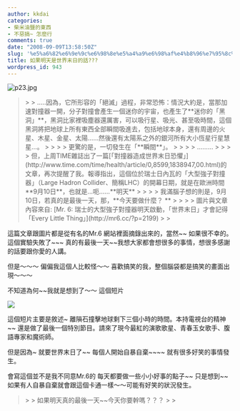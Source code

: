 ```yaml
---
author: kkdai
categories:
- 柴米油鹽的東西
- 不惡搞~ 怎麼行
comments: true
date: "2008-09-09T13:58:50Z"
slug: '%e5%a6%82%e6%9e%9c%e6%98%8e%e5%a4%a9%e6%98%af%e4%b8%96%e7%95%8c%e6%9c%ab%e6%97%a5%e7%9a%84%e8%a9%b1'
title: 如果明天是世界末日的話???
wordpress_id: 943
---
```


![p23.jpg](http://farm4.static.flickr.com/3255/2841590259_479799f632.jpg)

 

<blockquote>  
> 
> .....因為，它所形容的「絕滅」過程，非常恐怖：情況大約是，當那加速對撞器一開，分子對撞會產生一個迷你的宇宙，也產生了**迷你的「黑洞」**，黑洞比家裡吸塵器還厲害，可以吸行星、吸光、甚至吸時間，這個黑洞將把地球上所有東西全部瞬間吸進去，包括地球本身，還有周邊的火星、木星、金星、太陽……然後還有太陽系之外的銀河所有大小恆星行星慧星…。
> 
>    
> 
> 更驚的是，一切發生在「**瞬間**」。
> 
>    
> 
> .........
> 
>    
> 
> 但，上周TIME雜誌出了一篇[「對撞器造成世界末日恐懼」](http://www.time.com/time/health/article/0,8599,1838947,00.html)的文章，再次提醒了我。報導指出，這個位於瑞士日內瓦的「大型強子對撞器」（Large Hadron Collider、簡稱LHC）的開幕日期，就是在歐洲時間**9月10日**，也就是…呃……**明天**
> 
>    
> 
> 我滿腦子想的則是，9月10日，若真的是最後一天，那，**今天要做什麼？          
**
> 
>    
> 
> 圖片與文章內容來自: [Mr. 6: 瑞士的大型強子對撞器明天啟動，「世界末日」才會記得「Every Little Thing」](http://mr6.cc/?p=2199)
> 
> </blockquote>

 

這篇文章跟圖片都是從有名的Mr.6 網站裡面摘錄出來的，當然~~ 如果很不幸的。 這個實驗失敗了~~~ 真的有最後一天~~我想大家都會想很多的事情，想很多感謝的話要跟你愛的人講。 

 

但是～～～ 偏偏我這個人比較怪～～ 喜歡搞笑的我，整個腦袋都是搞笑的畫面出現～～～ 

 

不知道為何~~我就是想到了～～ 這個短片

 

 

[![](http://www.evanlin.com/wp/wp-content/uploads/2008/09/video2530ea051ffa.jpg)](http://www.youtube.com/watch?v=ICJpg5X4HO0)

 

 

這個短片主要是敘述~ 離隕石撞擊地球剩下三個小時的時間。本持電視台的精神~~ 還是做了最後一個特別節目。請來了現今最紅的演歌歌星、青春玉女歌手、腹語專家和魔術師。

 

但是因為~ 就要世界末日了~~ 每個人開始自暴自棄~~~~ 就有很多好笑的事情發生。

 

 

會寫這個並不是我不同意Mr.6的 每天都要做一些小小好事的點子~~ 只是想到~~如果有人自暴自棄就會跟這個卡通一樣～～可能有好笑的狀況發生。

 

 

<blockquote>  
> 
> 如果明天真的最後一天~~今天你要幹嗎？？？
> 
> </blockquote>
